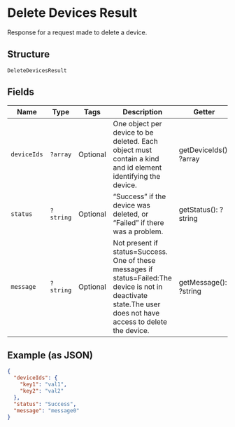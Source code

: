 
# Delete Devices Result

Response for a request made to delete a device.

## Structure

`DeleteDevicesResult`

## Fields

| Name | Type | Tags | Description | Getter | Setter |
|  --- | --- | --- | --- | --- | --- |
| `deviceIds` | `?array` | Optional | One object per device to be deleted. Each object must contain a kind and id element identifying the device. | getDeviceIds(): ?array | setDeviceIds(?array deviceIds): void |
| `status` | `?string` | Optional | “Success” if the device was deleted, or “Failed” if there was a problem. | getStatus(): ?string | setStatus(?string status): void |
| `message` | `?string` | Optional | Not present if status=Success. One of these messages if status=Failed:The device is not in deactivate state.The user does not have access to delete the device. | getMessage(): ?string | setMessage(?string message): void |

## Example (as JSON)

```json
{
  "deviceIds": {
    "key1": "val1",
    "key2": "val2"
  },
  "status": "Success",
  "message": "message0"
}
```

